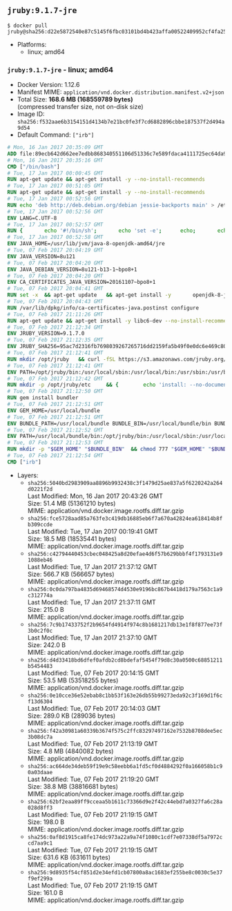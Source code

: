 ## `jruby:9.1.7-jre`

```console
$ docker pull jruby@sha256:d22e5872540e87c5145f6fbc03101bd4b423affa00522409952cf4fa253df2b6
```

-	Platforms:
	-	linux; amd64

### `jruby:9.1.7-jre` - linux; amd64

-	Docker Version: 1.12.6
-	Manifest MIME: `application/vnd.docker.distribution.manifest.v2+json`
-	Total Size: **168.6 MB (168559789 bytes)**  
	(compressed transfer size, not on-disk size)
-	Image ID: `sha256:f532aae6b3154151d4134b7e21bc0fe3f7cd6882896cbbe187537f2d494a9d54`
-	Default Command: `["irb"]`

```dockerfile
# Mon, 16 Jan 2017 20:35:09 GMT
ADD file:89ecb642d662ee7edbb868340551106d51336c7e589fdaca4111725ec64da957 in / 
# Mon, 16 Jan 2017 20:35:16 GMT
CMD ["/bin/bash"]
# Tue, 17 Jan 2017 00:00:45 GMT
RUN apt-get update && apt-get install -y --no-install-recommends 		ca-certificates 		curl 		wget 	&& rm -rf /var/lib/apt/lists/*
# Tue, 17 Jan 2017 00:51:05 GMT
RUN apt-get update && apt-get install -y --no-install-recommends 		bzip2 		unzip 		xz-utils 	&& rm -rf /var/lib/apt/lists/*
# Tue, 17 Jan 2017 00:52:56 GMT
RUN echo 'deb http://deb.debian.org/debian jessie-backports main' > /etc/apt/sources.list.d/jessie-backports.list
# Tue, 17 Jan 2017 00:52:56 GMT
ENV LANG=C.UTF-8
# Tue, 17 Jan 2017 00:52:57 GMT
RUN { 		echo '#!/bin/sh'; 		echo 'set -e'; 		echo; 		echo 'dirname "$(dirname "$(readlink -f "$(which javac || which java)")")"'; 	} > /usr/local/bin/docker-java-home 	&& chmod +x /usr/local/bin/docker-java-home
# Tue, 17 Jan 2017 00:52:58 GMT
ENV JAVA_HOME=/usr/lib/jvm/java-8-openjdk-amd64/jre
# Tue, 07 Feb 2017 20:04:19 GMT
ENV JAVA_VERSION=8u121
# Tue, 07 Feb 2017 20:04:20 GMT
ENV JAVA_DEBIAN_VERSION=8u121-b13-1~bpo8+1
# Tue, 07 Feb 2017 20:04:20 GMT
ENV CA_CERTIFICATES_JAVA_VERSION=20161107~bpo8+1
# Tue, 07 Feb 2017 20:04:41 GMT
RUN set -x 	&& apt-get update 	&& apt-get install -y 		openjdk-8-jre-headless="$JAVA_DEBIAN_VERSION" 		ca-certificates-java="$CA_CERTIFICATES_JAVA_VERSION" 	&& rm -rf /var/lib/apt/lists/* 	&& [ "$JAVA_HOME" = "$(docker-java-home)" ]
# Tue, 07 Feb 2017 20:04:43 GMT
RUN /var/lib/dpkg/info/ca-certificates-java.postinst configure
# Tue, 07 Feb 2017 21:11:26 GMT
RUN apt-get update && apt-get install -y libc6-dev --no-install-recommends && rm -rf /var/lib/apt/lists/*
# Tue, 07 Feb 2017 21:12:34 GMT
ENV JRUBY_VERSION=9.1.7.0
# Tue, 07 Feb 2017 21:12:35 GMT
ENV JRUBY_SHA256=95ac7d2316fb7698039267265716dd2159fa5b49f0e0dc6e469c80ad59072926
# Tue, 07 Feb 2017 21:12:41 GMT
RUN mkdir /opt/jruby   && curl -fSL https://s3.amazonaws.com/jruby.org/downloads/${JRUBY_VERSION}/jruby-bin-${JRUBY_VERSION}.tar.gz -o /tmp/jruby.tar.gz   && echo "$JRUBY_SHA256 /tmp/jruby.tar.gz" | sha256sum -c -   && tar -zx --strip-components=1 -f /tmp/jruby.tar.gz -C /opt/jruby   && rm /tmp/jruby.tar.gz   && update-alternatives --install /usr/local/bin/ruby ruby /opt/jruby/bin/jruby 1
# Tue, 07 Feb 2017 21:12:41 GMT
ENV PATH=/opt/jruby/bin:/usr/local/sbin:/usr/local/bin:/usr/sbin:/usr/bin:/sbin:/bin
# Tue, 07 Feb 2017 21:12:42 GMT
RUN mkdir -p /opt/jruby/etc 	&& { 		echo 'install: --no-document'; 		echo 'update: --no-document'; 	} >> /opt/jruby/etc/gemrc
# Tue, 07 Feb 2017 21:12:50 GMT
RUN gem install bundler
# Tue, 07 Feb 2017 21:12:51 GMT
ENV GEM_HOME=/usr/local/bundle
# Tue, 07 Feb 2017 21:12:51 GMT
ENV BUNDLE_PATH=/usr/local/bundle BUNDLE_BIN=/usr/local/bundle/bin BUNDLE_SILENCE_ROOT_WARNING=1 BUNDLE_APP_CONFIG=/usr/local/bundle
# Tue, 07 Feb 2017 21:12:52 GMT
ENV PATH=/usr/local/bundle/bin:/opt/jruby/bin:/usr/local/sbin:/usr/local/bin:/usr/sbin:/usr/bin:/sbin:/bin
# Tue, 07 Feb 2017 21:12:53 GMT
RUN mkdir -p "$GEM_HOME" "$BUNDLE_BIN" 	&& chmod 777 "$GEM_HOME" "$BUNDLE_BIN"
# Tue, 07 Feb 2017 21:12:54 GMT
CMD ["irb"]
```

-	Layers:
	-	`sha256:5040bd2983909aa8896b9932438c3f1479d25ae837a5f6220242a264d0221f2d`  
		Last Modified: Mon, 16 Jan 2017 20:43:26 GMT  
		Size: 51.4 MB (51361210 bytes)  
		MIME: application/vnd.docker.image.rootfs.diff.tar.gzip
	-	`sha256:fce5728aad85a763fe3c419db16885eb6f7a670a42824ea618414b8fb309ccde`  
		Last Modified: Tue, 17 Jan 2017 00:19:41 GMT  
		Size: 18.5 MB (18535441 bytes)  
		MIME: application/vnd.docker.image.rootfs.diff.tar.gzip
	-	`sha256:c42794440453cbec048425a8d20efae4d6f57b629bbbf4f1793131e91088eb46`  
		Last Modified: Tue, 17 Jan 2017 21:37:12 GMT  
		Size: 566.7 KB (566657 bytes)  
		MIME: application/vnd.docker.image.rootfs.diff.tar.gzip
	-	`sha256:0c0da797ba4835d69468574d4530e9196bc867b4418d179a7563c1a9c312774a`  
		Last Modified: Tue, 17 Jan 2017 21:37:11 GMT  
		Size: 215.0 B  
		MIME: application/vnd.docker.image.rootfs.diff.tar.gzip
	-	`sha256:7c9b17433752f2b9654fd4914f974c8b1681217db13e1f8f877ee73f3b0c2f0c`  
		Last Modified: Tue, 17 Jan 2017 21:37:10 GMT  
		Size: 242.0 B  
		MIME: application/vnd.docker.image.rootfs.diff.tar.gzip
	-	`sha256:d4d33418bd6dfef0afdb2cd8bdefaf5454f79d8c30a0500c68851211b5454483`  
		Last Modified: Tue, 07 Feb 2017 20:14:15 GMT  
		Size: 53.5 MB (53518255 bytes)  
		MIME: application/vnd.docker.image.rootfs.diff.tar.gzip
	-	`sha256:0e10cce36e52ebab8c1bb53f163e26db55b99273eda92c3f169d1f6cf13d6304`  
		Last Modified: Tue, 07 Feb 2017 20:14:03 GMT  
		Size: 289.0 KB (289036 bytes)  
		MIME: application/vnd.docker.image.rootfs.diff.tar.gzip
	-	`sha256:f42a30981a60339b3674f575c2ffc83297497162e7532b8708dee5ec3b08dc7a`  
		Last Modified: Tue, 07 Feb 2017 21:13:19 GMT  
		Size: 4.8 MB (4840082 bytes)  
		MIME: application/vnd.docker.image.rootfs.diff.tar.gzip
	-	`sha256:ac664de34deb59f19e9c58eebb6a1fd5cf0d4884292f0a166058b1c90a03daae`  
		Last Modified: Tue, 07 Feb 2017 21:19:20 GMT  
		Size: 38.8 MB (38816681 bytes)  
		MIME: application/vnd.docker.image.rootfs.diff.tar.gzip
	-	`sha256:62bf2eaa89ff9cceaa5b1611c73366d9e2f42c44ebd7a0327fa6c28a028d8ff3`  
		Last Modified: Tue, 07 Feb 2017 21:19:15 GMT  
		Size: 198.0 B  
		MIME: application/vnd.docker.image.rootfs.diff.tar.gzip
	-	`sha256:0af8d1915ca8fe174dc973a22a9a74f1080c1cdf7e07338df5a7972ccd7aa9c1`  
		Last Modified: Tue, 07 Feb 2017 21:19:15 GMT  
		Size: 631.6 KB (631611 bytes)  
		MIME: application/vnd.docker.image.rootfs.diff.tar.gzip
	-	`sha256:9d8935f54cf851d2e34efd1cb07800a8ac1683ef255be8c0030c5e37f9ef299a`  
		Last Modified: Tue, 07 Feb 2017 21:19:15 GMT  
		Size: 161.0 B  
		MIME: application/vnd.docker.image.rootfs.diff.tar.gzip
